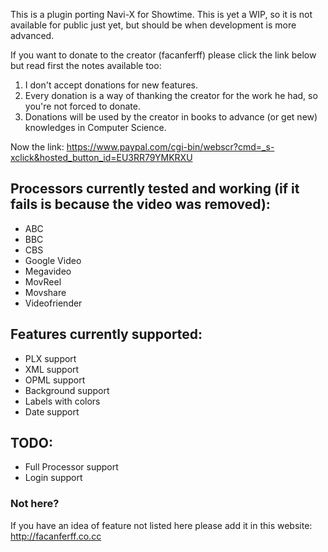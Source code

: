This is a plugin porting Navi-X for Showtime.
This is yet a WIP, so it is not available for public just yet, but should be when development is more advanced.

If you want to donate to the creator (facanferff) please click the link below but read first the notes available too:
1. I don't accept donations for new features.
2. Every donation is a way of thanking the creator for the work he had, so you're not forced to donate.
3. Donations will be used by the creator in books to advance (or get new) knowledges in Computer Science.

Now the link:
https://www.paypal.com/cgi-bin/webscr?cmd=_s-xclick&hosted_button_id=EU3RR79YMKRXU


## Processors currently tested and working (if it fails is because the video was removed):
- ABC
- BBC
- CBS
- Google Video
- Megavideo
- MovReel
- Movshare
- Videofriender


## Features currently supported:
- PLX support
- XML support
- OPML support
- Background support
- Labels with colors
- Date support

## TODO:
- Full Processor support
- Login support

### Not here?
If you have an idea of feature not listed here please add it in this website: http://facanferff.co.cc